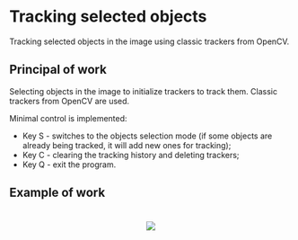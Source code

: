 # Tracking selected objects
Tracking selected objects in the image using classic trackers from OpenCV.

## Principal of work
Selecting objects in the image to initialize trackers to track them. Classic trackers from OpenCV are used.

Minimal control is implemented:
- Key S - switches to the objects selection mode (if some objects are already being tracked, it will add new ones for tracking);
- Key C - clearing the tracking history and deleting trackers;
- Key Q - exit the program.

## Example of work
<h1 align="center">
  <img src="assets/demonstration.gif">
</h1>

